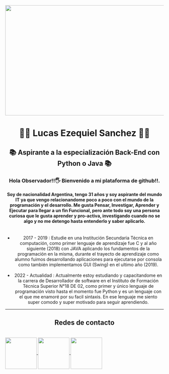 <img src = "https://i.postimg.cc/4x3FhKph/Black-and-White-Modern-Chess-Tournament-Banner.png" width = "1000" height="350">
<h1 align="center">👨‍💻 Lucas Ezequiel Sanchez 👨‍💻 </h1>
<h2 align="center">📚 Aspirante a la especialización Back-End con Python o Java 📚 </h2>
<h3 align="center"> Hola Observador!!🖐 Bienvenido a mi plataforma de github!!.</h3>
<h4 align="center">Soy de nacionalidad Argentina, tengo 31 años y soy aspirante del mundo IT ya que vengo relacionandome poco a poco con el mundo de la programación y el desarrollo. Me gusta Pensar, Investigar, Aprender y Ejecutar para llegar a un fin Funcional, pero ante todo soy una persona curiosa que le gusta aprender y pro-activa, investigando cuando no se algo y no me detengo hasta entenderlo y saber aplicarlo.</h4>  
<p>  
  <ul align = "center">
      <br> 
      <li>2017 - 2019 : Estudie en una Institución Secundaria Técnica en computación, como primer lenguaje de aprendizaje fue C y al año siguiente (2018) con JAVA aplicando los fundamentos de la programación en la misma, durante el trayecto de aprendizaje como alumno fuimos desarrollando aplicaciones para ejecutarse por consola como también implementamos GUI (Swing) en el ultimo año (2019).</li><br>
      <li>2022 - Actualidad : Actualmente estoy estudiando y capacitandome en la carrera de Desarrollador de software en el Instituto de Formación Técnica Superior N°18 DE 02, como primer y único lenguaje de programación visto hasta el momento fue Python y es un lenguaje con el que me enamoré por su facil sintaxis. En ese lenguaje me siento super comodo y super motivado para seguir aprendiendo.
  </li>
  </ul>
 </p>
 <hr>
 <h2 align = "center">Redes de contacto</h2> 
<br>
 <a href = "https://www.linkedin.com/in/lucasdevsoft2022/" target = "_blank">
    <img src= "https://cdn.dribbble.com/users/1525393/screenshots/6420056/comp_4.gif" align = "center" width= 100 height = 100>
 </a>

   <a href = "t.me/Lucas_DevSoft" target = "_blank">
    <img src= "https://cdn.dribbble.com/users/4507400/screenshots/15420681/media/c00f77bc443cbc4ac96d138f9ac854c5.gif" align = "center" width= 100 height = 100>
 </a>

<a href = "mailto: sanchez.lucas.devsoft@gmail.com" target = "_blank">
    <img src= "https://thumbs.gfycat.com/ValuableRelievedBaiji-size_restricted.gif" align = "center" width= 100 height = 100>
 </a>


<!--
**Lucas-devSoft/Lucas-devSoft** is a ✨ _special_ ✨ repository because its `README.md` (this file) appears on your GitHub profile.

Here are some ideas to get you started:

- 🔭 I’m currently working on ...
- 🌱 I’m currently learning ...
- 👯 I’m looking to collaborate on ...
- 🤔 I’m looking for help with ...
- 💬 Ask me about ...
- 📫 How to reach me: ...
- 😄 Pronouns: ...
- ⚡ Fun fact: ...
-->
